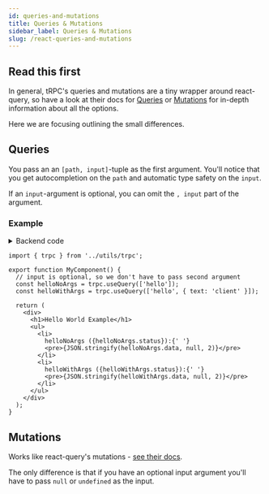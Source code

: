 ```yaml
---
id: queries-and-mutations
title: Queries & Mutations
sidebar_label: Queries & Mutations
slug: /react-queries-and-mutations
---
```


## Read this first

In general, tRPC's queries and mutations are a tiny wrapper around react-query, so have a look at their docs for [Queries](https://react-query.tanstack.com/guides/queries) or [Mutations](https://react-query.tanstack.com/guides/mutations) for in-depth information about all the options.

Here we are focusing outlining the small differences.

## Queries

You pass an an `[path, input]`-tuple as the first argument. You'll notice that you get autocompletion on the `path` and automatic type safety on the `input`.

If an `input`-argument is optional, you can omit the `, input` part of the argument.

### Example

<details><summary>Backend code</summary>

```tsx
import * as trpc from '@trpc/server';
import { z } from 'zod';

trpc.router()
  // Create procedure at path 'hello'
  .query('hello', {
    // using zod schema to validate and infer input values
    input: z
      .object({
        text: z.string().optional(),
      })
      .optional(),
    resolve({ input }) {
      return {
        greeting: `hello ${input?.text ?? 'world'}`,
      };
    },
  })
```
</details>


```tsx
import { trpc } from '../utils/trpc';

export function MyComponent() {
  // input is optional, so we don't have to pass second argument
  const helloNoArgs = trpc.useQuery(['hello']);
  const helloWithArgs = trpc.useQuery(['hello', { text: 'client' }]);

  return (
    <div>
      <h1>Hello World Example</h1>
      <ul>
        <li>
          helloNoArgs ({helloNoArgs.status}):{' '}
          <pre>{JSON.stringify(helloNoArgs.data, null, 2)}</pre>
        </li>
        <li>
          helloWithArgs ({helloWithArgs.status}):{' '}
          <pre>{JSON.stringify(helloWithArgs.data, null, 2)}</pre>
        </li>
      </ul>
    </div>
  );
}
```



## Mutations


Works like react-query's mutations - [see their docs](https://react-query.tanstack.com/guides/mutations).

The only difference is that if you have an optional input argument you'll have to pass `null` or `undefined` as the input.
